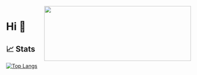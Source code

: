 
<img align='right' width="400" height="150" src="https://i.ibb.co/n1kvnfr/banner-pinokaille.gif">

# Hi 👋 
## &#x1f4c8; Stats

[![Top Langs](https://github-readme-stats.vercel.app/api/top-langs/?username=Wolf-py&layout=compact&theme=omni&show_icons=true)](https://github.com/Wolf-py)
